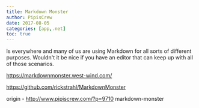 ```yaml
---
title: Markdown Monster
author: PipisCrew
date: 2017-08-05
categories: [app,.net]
toc: true
---
```


Is everywhere and many of us are using Markdown for all sorts of different purposes. Wouldn't it be nice if you have an editor that can keep up with all of those scenarios.

https://markdownmonster.west-wind.com/

https://github.com/rickstrahl/MarkdownMonster

origin - http://www.pipiscrew.com/?p=9710 markdown-monster